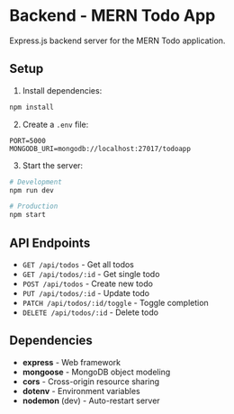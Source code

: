 # Backend - MERN Todo App

Express.js backend server for the MERN Todo application.

## Setup

1. Install dependencies:
```bash
npm install
```

2. Create a `.env` file:
```env
PORT=5000
MONGODB_URI=mongodb://localhost:27017/todoapp
```

3. Start the server:
```bash
# Development
npm run dev

# Production
npm start
```

## API Endpoints

- `GET /api/todos` - Get all todos
- `GET /api/todos/:id` - Get single todo
- `POST /api/todos` - Create new todo
- `PUT /api/todos/:id` - Update todo
- `PATCH /api/todos/:id/toggle` - Toggle completion
- `DELETE /api/todos/:id` - Delete todo

## Dependencies

- **express** - Web framework
- **mongoose** - MongoDB object modeling
- **cors** - Cross-origin resource sharing
- **dotenv** - Environment variables
- **nodemon** (dev) - Auto-restart server